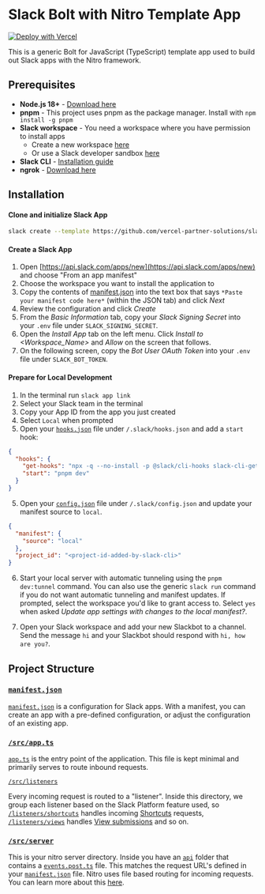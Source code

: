 # Slack Bolt with Nitro Template App
[![Deploy with Vercel](https://vercel.com/button)](https://vercel.com/new/clone?repository-url=https%3A%2F%2Fgithub.com%2Fmalewis5%2Fbolt-nitro-starter-template&env=SLACK_SIGNING_SECRET,SLACK_BOT_TOKEN&envDescription=These%20environment%20variables%20are%20required%20to%20deploy%20your%20Slack%20App.&envLink=https%3A%2F%2Fapi.slack.com%2Fapps&project-name=slackbot-with-nitro&repository-name=slackbot-with-nitro)

This is a generic Bolt for JavaScript (TypeScript) template app used to build out Slack apps with the Nitro framework.

## Prerequisites
- **Node.js 18+** - [Download here](https://nodejs.org/)
- **pnpm** - This project uses pnpm as the package manager. Install with `npm install -g pnpm`
- **Slack workspace** - You need a workspace where you have permission to install apps
  - Create a new workspace [here](https://slack.com/create)
  - Or use a Slack developer sandbox [here](https://api.slack.com/developer-program)
- **Slack CLI** - [Installation guide](https://tools.slack.dev/slack-cli/guides/installing-the-slack-cli-for-mac-and-linux)
- **ngrok** - [Download here](https://ngrok.com/downloads)

## Installation
#### Clone and initialize Slack App
   ```bash
   slack create --template https://github.com/vercel-partner-solutions/slack-bolt-nitro-template.git
   ```

#### Create a Slack App

1. Open [https://api.slack.com/apps/new](https://api.slack.com/apps/new) and choose "From an app manifest"
2. Choose the workspace you want to install the application to
3. Copy the contents of [manifest.json](./manifest.json) into the text box that says `*Paste your manifest code here*` (within the JSON tab) and click _Next_
4. Review the configuration and click _Create_
5. From the _Basic Information_ tab, copy your _Slack Signing Secret_ into your `.env` file under `SLACK_SIGNING_SECRET`.
6. Open the _Install App_ tab on the left menu. Click _Install to <Workspace_Name>_ and _Allow_ on the screen that follows.
7. On the following screen, copy the _Bot User OAuth Token_ into your `.env` file under `SLACK_BOT_TOKEN`.


#### Prepare for Local Development

1. In the terminal run `slack app link`
2. Select your Slack team in the terminal
3. Copy your App ID from the app you just created
4. Select `Local` when prompted
5. Open your [`hooks.json`](./.slack/hooks.json) file under `/.slack/hooks.json` and add a `start` hook:
```json
{
  "hooks": {
    "get-hooks": "npx -q --no-install -p @slack/cli-hooks slack-cli-get-hooks",
    "start": "pnpm dev"
  }
}
```
5. Open your [`config.json`](./.slack/config.json) file under `/.slack/config.json` and update your manifest source to `local`.
```json
{
  "manifest": {
    "source": "local"
  },
  "project_id": "<project-id-added-by-slack-cli>"
}
```
6. Start your local server with automatic tunneling using the `pnpm dev:tunnel` command. You can also use the generic `slack run` command if you do not want automatic tunneling and manifest updates. If prompted, select the workspace you'd like to grant access to. Select `yes` when asked _Update app settings with changes to the local manifest?_.

7. Open your Slack workspace and add your new Slackbot to a channel. Send the message `hi` and your Slackbot should respond with `hi, how are you?`. 

## Project Structure

### [`manifest.json`](./manifest.json)

[`manifest.json`](./manifest.json) is a configuration for Slack apps. With a manifest, you can create an app with a pre-defined configuration, or adjust the configuration of an existing app.

### [`/src/app.ts`](./src/app.ts)

[`app.ts`](./src/app.ts) is the entry point of the application. This file is kept minimal and primarily serves to route inbound requests.

[`/src/listeners`](./src/listeners)

Every incoming request is routed to a "listener". Inside this directory, we group each listener based on the Slack Platform feature used, so [`/listeners/shortcuts`](./src/listeners/shortcuts/index.ts) handles incoming [Shortcuts](https://api.slack.com/interactivity/shortcuts) requests, [`/listeners/views`](./src/listeners/views/index.ts) handles [View submissions](https://api.slack.com/reference/interaction-payloads/views#view_submission) and so on.

### [`/src/server`](./src/server)

This is your nitro server directory. Inside you have an [`api`](./src/server/api) folder that contains a [`events.post.ts`](./src/server/api/events.post.ts) file. This matches the request URL's defined in your [`manifest.json`](./manifest.json) file. Nitro uses file based routing for incoming requests. You can learn more about this [here](https://nitro.build/guide/routing).
